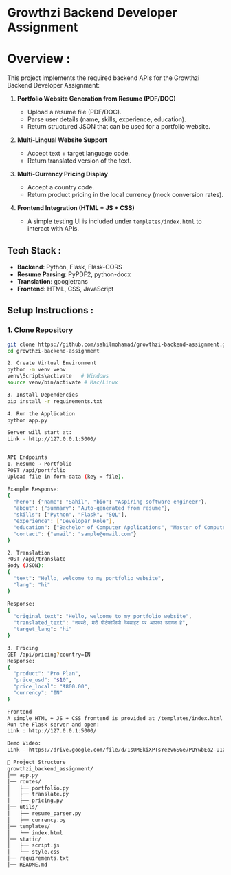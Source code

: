 # Growthzi Backend Developer Assignment

# Overview :
This project implements the required backend APIs for the Growthzi Backend Developer Assignment:

1. **Portfolio Website Generation from Resume (PDF/DOC)**
   - Upload a resume file (PDF/DOC).  
   - Parse user details (name, skills, experience, education).  
   - Return structured JSON that can be used for a portfolio website.  

2. **Multi-Lingual Website Support**  
   - Accept text + target language code.  
   - Return translated version of the text.  

3. **Multi-Currency Pricing Display**  
   - Accept a country code.  
   - Return product pricing in the local currency (mock conversion rates).  

4. **Frontend Integration (HTML + JS + CSS)**  
   - A simple testing UI is included under `templates/index.html` to interact with APIs.  


## Tech Stack :
- **Backend**: Python, Flask, Flask-CORS  
- **Resume Parsing**: PyPDF2, python-docx  
- **Translation**: googletrans  
- **Frontend**: HTML, CSS, JavaScript  


## Setup Instructions :

### 1. Clone Repository
```bash
git clone https://github.com/sahilmohamad/growthzi-backend-assignment.git
cd growthzi-backend-assignment

2. Create Virtual Environment
python -m venv venv
venv\Scripts\activate   # Windows
source venv/bin/activate # Mac/Linux

3. Install Dependencies
pip install -r requirements.txt

4. Run the Application
python app.py

Server will start at:
Link - http://127.0.0.1:5000/


API Endpoints
1. Resume → Portfolio
POST /api/portfolio
Upload file in form-data (key = file).

Example Response:
{
  "hero": {"name": "Sahil", "bio": "Aspiring software engineer"},
  "about": {"summary": "Auto-generated from resume"},
  "skills": ["Python", "Flask", "SQL"],
  "experience": ["Developer Role"],
  "education": ["Bachelor of Computer Applications", "Master of Computer Applications"],
  "contact": {"email": "sample@email.com"}
}

2. Translation
POST /api/translate
Body (JSON):
{
  "text": "Hello, welcome to my portfolio website",
  "lang": "hi"
}

Response:
{
  "original_text": "Hello, welcome to my portfolio website",
  "translated_text": "नमस्ते, मेरी पोर्टफोलियो वेबसाइट पर आपका स्वागत है",
  "target_lang": "hi"
}

3. Pricing
GET /api/pricing?country=IN
Response:
{
  "product": "Pro Plan",
  "price_usd": "$10",
  "price_local": "₹800.00",
  "currency": "IN"
}

Frontend
A simple HTML + JS + CSS frontend is provided at /templates/index.html to test APIs in the browser.
Run the Flask server and open:
Link : http://127.0.0.1:5000/

Demo Video:
Link - https://drive.google.com/file/d/1sUMEkiXPTsYezv6SGe7PQYwbEo2-U1zj/view?usp=sharing

📂 Project Structure
growthzi_backend_assignment/
│── app.py
│── routes/
│   ├── portfolio.py
│   ├── translate.py
│   ├── pricing.py
│── utils/
│   ├── resume_parser.py
│   ├── currency.py
│── templates/
│   └── index.html
│── static/
│   ├── script.js
│   └── style.css
│── requirements.txt
│── README.md
